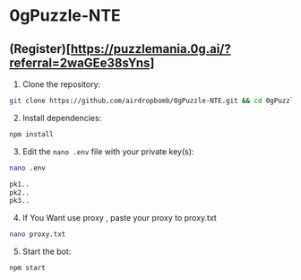 # 0gPuzzle-NTE

## (Register)[https://puzzlemania.0g.ai/?referral=2waGEe38sYns]

1. Clone the repository:
```bash
git clone https://github.com/airdropbomb/0gPuzzle-NTE.git && cd 0gPuzzle-NTE
```

2. Install dependencies:
```bash
npm install
```

3. Edit the `nano .env` file with your private key(s):
```bash
nano .env
```
```bash
pk1..
pk2..
pk3..
```

4. If You Want use proxy , paste your proxy to proxy.txt
```bash
nano proxy.txt
```

5. Start the bot:
```bash
npm start
```

